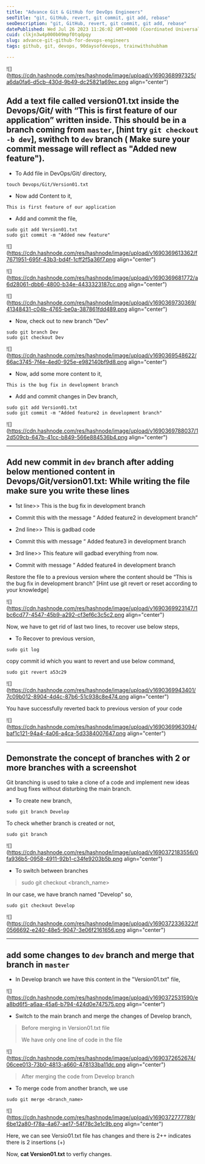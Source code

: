 ```yaml
---
title: "Advance Git & GitHub for DevOps Engineers"
seoTitle: "git, GitHub, revert, git commit, git add, rebase"
seoDescription: "git, GitHub, revert, git commit, git add, rebase"
datePublished: Wed Jul 26 2023 11:26:02 GMT+0000 (Coordinated Universal Time)
cuid: clkjn3w4p000b09mpf0tqdpqy
slug: advance-git-github-for-devops-engineers
tags: github, git, devops, 90daysofdevops, trainwithshubham

---
```


![](https://cdn.hashnode.com/res/hashnode/image/upload/v1690368997325/a6da0fa6-d5cb-430d-9b49-dc25821a69ec.png align="center")

## Add a text file called version01.txt inside the Devops/Git/ with “This is first feature of our application” written inside. This should be in a branch coming from `master`, \[hint try `git checkout -b dev`\], swithch to `dev` branch ( Make sure your commit message will reflect as "Added new feature").

* To Add file in DevOps/Git/ directory,
    

```plaintext
touch Devops/Git/Version01.txt
```

* Now add Content to it,
    

```plaintext
This is first feature of our application
```

* Add and commit the file,
    

```plaintext
sudo git add Version01.txt
sudo git commit -m "Added new feature"
```

![](https://cdn.hashnode.com/res/hashnode/image/upload/v1690369613362/f7671951-695f-43b3-bd4f-1cff2f5a36f7.png align="center")

![](https://cdn.hashnode.com/res/hashnode/image/upload/v1690369681772/a6d28061-dbb6-4800-b34e-4433323187cc.png align="center")

![](https://cdn.hashnode.com/res/hashnode/image/upload/v1690369730369/41348431-c04b-4765-be0a-387861fdd489.png align="center")

* Now, check out to new branch "Dev"
    

```plaintext
sudo git branch Dev
sudo git checkout Dev
```

![](https://cdn.hashnode.com/res/hashnode/image/upload/v1690369548622/66ac3745-7f4e-4ed0-925e-e982140bf9d8.png align="center")

* Now, add some more content to it,
    

```plaintext
This is the bug fix in development branch
```

* Add and commit changes in Dev branch,
    

```plaintext
sudo git add Version01.txt
sudo git commit -m "Added feature2 in development branch"
```

![](https://cdn.hashnode.com/res/hashnode/image/upload/v1690369788037/12d509cb-647b-41cc-b849-566e884536b4.png align="center")

---

## Add new commit in `dev` branch after adding below mentioned content in Devops/Git/version01.txt: While writing the file make sure you write these lines

* 1st line&gt;&gt; This is the bug fix in development branch
    
* Commit this with the message “ Added feature2 in development branch”
    
* 2nd line&gt;&gt; This is gadbad code
    
* Commit this with message “ Added feature3 in development branch
    
* 3rd line&gt;&gt; This feature will gadbad everything from now.
    
* Commit with message “ Added feature4 in development branch
    

Restore the file to a previous version where the content should be “This is the bug fix in development branch” \[Hint use git revert or reset according to your knowledge\]

![](https://cdn.hashnode.com/res/hashnode/image/upload/v1690369923147/1bc6cd77-4547-45b9-a292-cf3ef6c3c5c2.png align="center")

Now, we have to get rid of last two lines, to recover use below steps,

* To Recover to previous version,
    

```plaintext
sudo git log
```

copy commit id which you want to revert and use below command,

```plaintext
sudo git revert a53c29
```

![](https://cdn.hashnode.com/res/hashnode/image/upload/v1690369943401/7c09b012-8904-4d4c-87b6-51c938c8e474.png align="center")

You have successfully reverted back to previous version of your code

![](https://cdn.hashnode.com/res/hashnode/image/upload/v1690369963094/baf1c121-94a4-4a06-a4ca-5d3384007647.png align="center")

---

## Demonstrate the concept of branches with 2 or more branches with a screenshot

Git branching is used to take a clone of a code and implement new ideas and bug fixes without disturbing the main branch.

* To create new branch,
    

```plaintext
sudo git branch Develop
```

To check whether branch is created or not,

```plaintext
sudo git branch 
```

![](https://cdn.hashnode.com/res/hashnode/image/upload/v1690372183556/0fa936b5-0958-4911-92b1-c34fe9203b5b.png align="center")

* To switch between branches
    

> sudo git checkout &lt;branch\_name&gt;

In our case, we have branch named "Develop" so,

```plaintext
sudo git checkout Develop
```

![](https://cdn.hashnode.com/res/hashnode/image/upload/v1690372336322/f0566692-e240-48e5-9047-3e06f2161656.png align="center")

---

## add some changes to `dev` branch and merge that branch in `master`

* In Develop branch we have this content in the "Version01.txt" file,
    

![](https://cdn.hashnode.com/res/hashnode/image/upload/v1690372531590/ea8bd6f5-a6aa-45a6-b794-424d0e747575.png align="center")

* Switch to the main branch and merge the changes of Develop branch,
    

> Before merging in Version01.txt file
> 
> We have only one line of code in the file

![](https://cdn.hashnode.com/res/hashnode/image/upload/v1690372652674/06cee013-73b0-4813-a660-478133ba11dc.png align="center")

> After merging the code from Develop branch

* To merge code from another branch, we use
    

```plaintext
sudo git merge <branch_name>
```

![](https://cdn.hashnode.com/res/hashnode/image/upload/v1690372777789/6be12a80-f78a-4a67-ae17-54f78c3e1c9b.png align="center")

Here, we can see Versio01.txt file has changes and there is 2++ indicates there is 2 insertions (+)

Now, **cat Version01.txt** to verfiy changes.